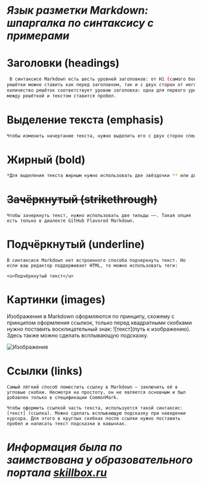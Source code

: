 # *Язык разметки Markdown: шпаргалка по синтаксису с примерами*

# Заголовки (headings)

```sh
 В синтаксисе Markdown есть шесть уровней заголовков: от H1 (самого большого) до H6 (самого маленького). Для их выделения используют решётки #, при этом есть несколько тонкостей:
решётки можно ставить как перед заголовком, так и с двух сторон от него (на уровень заголовка влияют только те #, которые находятся перед ним);
количество решёток соответствует уровню заголовка: одна для первого уровня, две для второго и так далее;
между решёткой и текстом ставится пробел.
``````

# Выделение текста (emphasis)
```sh
Чтобы изменить начертание текста, нужно выделить его с двух сторон спецсимволами следующим образом: <спецсимвол>текст<спецсимвол>.
```

 # **Жирный (bold)**

```sh
*Для выделения текста жирным нужно использовать две звёздочки ** или два нижних подчёркивания __.*
``````

# ~~Зачёркнутый (strikethrough)~~
``````
Чтобы зачеркнуть текст, нужно использовать две тильды ~~. Такая опция есть только в диалекте GitHub Flavored Markdown.
``````


# Подчёркнутый (underline)
``````
В синтаксисе Markdown нет встроенного способа подчеркнуть текст. Но если ваш редактор поддерживает HTML, то можно использовать теги:

<u>Подчёркнутый текст</u>
``````
# Картинки (images)
Изображения в Markdown оформляются по принципу, схожему с принципом оформления ссылкок, только перед квадратными скобками нужно поставить восклицательный знак: ![текст](путь к изображению). Здесь также можно сделать всплывающую подсказку.

![Изображение](https://st-gdefon.gallery.world/wallpapers_original/396274_gallery.world.jpg " Ту-134A")


# Ссылки (links)
 ````
Самый лёгкий способ поместить ссылку в Markdown — заключить её в угловые скобки. Несмотря на простоту, он не является основным и был добавлен только в спецификации CommonMark.

Чтобы оформить ссылкой часть текста, используется такой синтаксис: [текст] (ссылка). Можно сделать всплывающую подсказку при наведении курсора. Для этого в круглых скобках после ссылки нужно поставить пробел и написать текст подсказки в кавычках.

``````

# *Информация была по заимствована у образовательного портала [skillbox.ru](https://skillbox.ru/media/code/yazyk-razmetki-markdown-shpargalka-po-sintaksisu-s-primerami/#stk-18 )*

